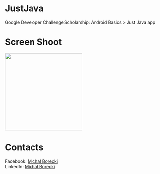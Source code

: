 # JustJava

Google Developer Challenge Scholarship: Android Basics > Just Java app

# Screen Shoot
<p align="left"> 
<a href="https://imgur.com/vLhQmFY"></a>
<img src="https://i.imgur.com/DBsQZIG.png"/ style="max-width:100%;" width="250">
</p>

# Contacts

Facebook: <a href="https://www.facebook.com/michalborecki.mb">Michał Borecki</a></br>
LinkedIn: <a href="https://www.linkedin.com/in/michał-borecki">Michał Borecki</a>
